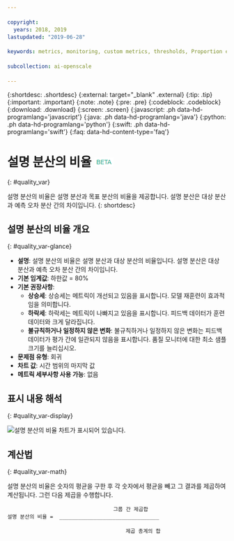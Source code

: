 ```yaml
---

copyright:
  years: 2018, 2019
lastupdated: "2019-06-28"

keywords: metrics, monitoring, custom metrics, thresholds, Proportion explained variance

subcollection: ai-openscale

---
```


{:shortdesc: .shortdesc}
{:external: target="_blank" .external}
{:tip: .tip}
{:important: .important}
{:note: .note}
{:pre: .pre}
{:codeblock: .codeblock}
{:download: .download}
{:screen: .screen}
{:javascript: .ph data-hd-programlang='javascript'}
{:java: .ph data-hd-programlang='java'}
{:python: .ph data-hd-programlang='python'}
{:swift: .ph data-hd-programlang='swift'}
{:faq: data-hd-content-type='faq'}

# 설명 분산의 비율 ![베타 태그](images/beta.png)
{: #quality_var}

설명 분산의 비율은 설명 분산과 목표 분산의 비율을 제공합니다. 설명 분산은 대상 분산과 예측 오차 분산 간의 차이입니다.
{: shortdesc}

## 설명 분산의 비율 개요
{: #quality_var-glance}

- **설명**: 설명 분산의 비율은 설명 분산과 대상 분산의 비율입니다. 설명 분산은 대상 분산과 예측 오차 분산 간의 차이입니다.
- **기본 임계값**: 하한값 = 80%
- **기본 권장사항**:
   - **상승세**: 상승세는 메트릭이 개선되고 있음을 표시합니다. 모델 재훈련이 효과적임을 의미합니다.
   - **하락세**: 하락세는 메트릭이 나빠지고 있음을 표시합니다. 피드백 데이터가 훈련 데이터와 크게 달라집니다.
   - **불규칙하거나 일정하지 않은 변화**: 불규칙하거나 일정하지 않은 변화는 피드백 데이터가 평가 간에 일관되지 않음을 표시합니다. 품질 모니터에 대한 최소 샘플 크기를 늘리십시오.
- **문제점 유형**: 회귀
- **차트 값**: 시간 범위의 마지막 값
- **메트릭 세부사항 사용 가능**: 없음

## 표시 내용 해석
{: #quality_var-display}

![설명 분산의 비율 차트가 표시되어 있습니다.](images/xxxx.png)

## 계산법
{: #quality_var-math}

설명 분산의 비율은 숫자의 평균을 구한 후 각 숫자에서 평균을 빼고 그 결과를 제곱하여 계산됩니다. 그런 다음 제곱을 수행합니다.

```
                                  그룹 간 제곱합
설명 분산의 비율 =  ________________________________

                                      제곱 총계의 합
```
